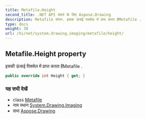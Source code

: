 ```yaml
---
title: Metafile.Height
second_title: .NET API संदर्भ के लिए Aspose.Drawing
description: Metafile संपत्त. इसक ऊंचई पक्सेल में प्रप्त करत हैMetafile .
type: docs
weight: 30
url: /hi/net/system.drawing.imaging/metafile/height/
---
```

## Metafile.Height property

इसकी ऊंचाई पिक्सेल में प्राप्त करता हैMetafile .

```csharp
public override int Height { get; }
```

### यह सभी देखें

* class [Metafile](../)
* नाम स्थान [System.Drawing.Imaging](../../metafile/)
* सभा [Aspose.Drawing](../../../)


